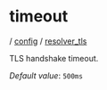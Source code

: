 # timeout

/ [config](/reference/server-config/index.md) / [resolver_tls](/reference/server-config/config/resolver_tls/index.md) 

TLS handshake timeout.

*Default value*: `500ms`
